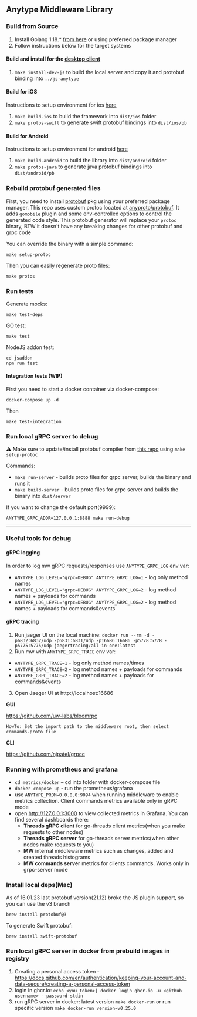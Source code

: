 ## Anytype Middleware Library

### Build from Source
1. Install Golang 1.18.* [from here](http://golang.org/dl/) or using preferred package manager
2. Follow instructions below for the target systems

#### Build and install for the [desktop client](https://github.com/anyproto/js-anytype)
1. `make install-dev-js` to build the local server and copy it and protobuf binding into `../js-anytype`

#### Build for iOS
Instructions to setup environment for ios [here](https://github.com/anyproto/ios-anytype/blob/develop/docs/Setup_For_Middleware.md)
1. `make build-ios` to build the framework into `dist/ios` folder
2. `make protos-swift` to generate swift protobuf bindings into `dist/ios/pb`

#### Build for Android
Instructions to setup environment for android [here](https://github.com/anyproto/android-anytype/blob/develop/docs/Setup_For_Middleware.md)
1. `make build-android` to build the library into `dist/android` folder
2. `make protos-java` to generate java protobuf bindings into `dist/android/pb`

### Rebuild protobuf generated files
First, you need to install [protobuf](https://github.com/anyproto/anytype-heart#install-local-deps-mac) pkg using your preferred package manager.
This repo uses custom protoc located at [anyproto/protobuf](https://github.com/anyproto/protobuf/tree/master/protoc-gen-gogo). It adds `gomobile` plugin and some env-controlled options to control the generated code style.
This protobuf generator will replace your `protoc` binary, BTW it doesn't have any breaking changes for other protobuf and grpc code

You can override the binary with a simple command:
```
make setup-protoc
```

Then you can easily regenerate proto files:
```
make protos
```

### Run tests
Generate mocks:
```
make test-deps
```

GO test:
```
make test
```

NodeJS addon test:
```
cd jsaddon
npm run test
```

#### Integration tests (WIP)

First you need to start a docker container via docker-compose:
```
docker-compose up -d
```

Then 
```
make test-integration
```

### Run local gRPC server to debug
⚠️ Make sure to update/install protobuf compiler from [this repo](https://github.com/anyproto/protobuf) using `make setup-protoc`

Commands:
- `make run-server` - builds proto files for grpc server, builds the binary and runs it
- `make build-server` - builds proto files for grpc server and builds the binary into `dist/server`

If you want to change the default port(9999):

`ANYTYPE_GRPC_ADDR=127.0.0.1:8888 make run-debug`

----
### Useful tools for debug

#### gRPC logging
In order to log mw gRPC requests/responses use `ANYTYPE_GRPC_LOG` env var:
- `ANYTYPE_LOG_LEVEL="grpc=DEBUG" ANYTYPE_GRPC_LOG=1` - log only method names   
- `ANYTYPE_LOG_LEVEL="grpc=DEBUG" ANYTYPE_GRPC_LOG=2` - log method names  + payloads for commands
- `ANYTYPE_LOG_LEVEL="grpc=DEBUG" ANYTYPE_GRPC_LOG=2` - log method names  + payloads for commands&events

#### gRPC tracing
1. Run jaeger UI on the local machine: 
```docker run --rm -d -p6832:6832/udp -p6831:6831/udp -p16686:16686 -p5778:5778 -p5775:5775/udp jaegertracing/all-in-one:latest```
2. Run mw with `ANYTYPE_GRPC_TRACE` env var:
- `ANYTYPE_GRPC_TRACE=1` - log only method names/times
- `ANYTYPE_GRPC_TRACE=2` - log method names  + payloads for commands
- `ANYTYPE_GRPC_TRACE=2` - log method names  + payloads for commands&events
3. Open Jaeger UI at http://localhost:16686


**GUI**

https://github.com/uw-labs/bloomrpc

`HowTo: Set the import path to the middleware root, then select commands.proto file`

**CLI**

https://github.com/njpatel/grpcc

### Running with prometheus and grafana
- `cd metrics/docker` – cd into folder with docker-compose file
- `docker-compose up` - run the prometheus/grafana
- use `ANYTYPE_PROM=0.0.0.0:9094` when running middleware to enable metrics collection. Client commands metrics available only in gRPC mode
- open http://127.0.0.1:3000 to view collected metrics in Grafana. You can find several dashboards there:
    - **Threads gRPC client** for go-threads client metrics(when you make requests to other nodes)
    - **Threads gRPC server** for go-threads server metrics(when other nodes make requests to you)
    - **MW** internal middleware metrics such as changes, added and created threads histograms
    - **MW commands server** metrics for clients commands. Works only in grpc-server mode
    
    
### Install local deps(Mac)
As of 16.01.23 last protobuf version(21.12) broke the JS plugin support, so you can use the v3 branch
```
brew install protobuf@3
```

To generate Swift protobuf:
```
brew install swift-protobuf
```

### Run local gRPC server in docker from prebuild images in registry
1. Creating a personal access token - https://docs.github.com/en/authentication/keeping-your-account-and-data-secure/creating-a-personal-access-token
2. login in ghcr.io:
        ```
        echo <you token>| docker login ghcr.io -u <github username> --password-stdin
        ```
3. run gRPC server in docker:
        latest version
        ```
        make docker-run
        ```
        or run specific version
        ```
        make docker-run version=v0.25.0
        ```

